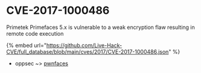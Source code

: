 # CVE-2017-1000486

Primetek Primefaces 5.x is vulnerable to a weak encryption flaw resulting in remote code execution

{% embed url="https://github.com/Live-Hack-CVE/full_database/blob/main/cves/2017/CVE-2017-1000486.json" %}


* oppsec ~> [pwnfaces](https://www.alice-snow.ru/2017/database/cve-2017-1000486/pwnfaces-oppsec)